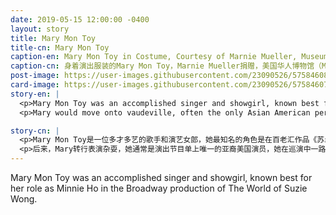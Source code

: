```yaml
---
date: 2019-05-15 12:00:00 -0400
layout: story
title: Mary Mon Toy
title-cn: Mary Mon Toy
caption-en: Mary Mon Toy in Costume, Courtesy of Marnie Mueller, Museum of Chinese in America (MOCA) Collection
caption-cn: 身着演出服装的Mary Mon Toy，Marnie Mueller捐赠，美国华人博物馆（MOCA）馆藏
post-image: https://user-images.githubusercontent.com/23090526/57584608-60933300-74ab-11e9-9df3-d6275fa85cab.jpg
card-image: https://user-images.githubusercontent.com/23090526/57584607-5f620600-74ab-11e9-944f-de8e8a3df8d2.jpg
story-en: |
  <p>Mary Mon Toy was an accomplished singer and showgirl, known best for her role as Minnie Ho in the Broadway production of The World of Suzie Wong. Born Mary Teruko Watanabe in 1916 in Washington state, she and her husband were incarcerated in the Minidoka Internment Camp from 1942-43. Upon their release, she separated from her husband and moved to New York to train in voice at Julliard. She was constantly told by her teachers that as an Asian she would never become an opera singer. Mary was determined to prove her teachers wrong and answered a 1946 ad for “Oriental Girls, five feet six and over” and thus began her career as a chorus girl at China Doll nightclub. She adopted a more Chinese-sounding name out of fear of deportation, and soon her exquisite voice got her promoted to the show’s “Chinese chanteuse.”</p>
  <p>Mary would move onto vaudeville, often the only Asian American performer on the bill, and rose through the ranks of the performance circuit all the way to Broadway. She made her debut in the groundbreaking show <i>House of Flowers</i> as one of three non-black actors in the cast, and was soon cast as Minnie Ho in <i>The World of Suzie Wong</i>. The fame generated from these roles would land her spots in film and TV. She remained a staunch activist throughout her career, championing Asian representation in media. Even though she could never publicly divulge her Japanese ancestry, her life represents resilience and beauty in the face of oppression.</p>

story-cn: |
  <p>Mary Mon Toy是一位多才多艺的歌手和演艺女郎，她最知名的角色是在百老汇作品《苏丝黄的世界》中饰演的Minnie Ho这一人物。1916年，Mary Mon Toy在华盛顿州出生，出生时的名字是Mary Teruko Watanabe。在1942至1943年间，她和她的丈夫被监禁在专门关押日裔美国人的Minidoka拘留营中。获释后，她与丈夫分居，并搬到了纽约，在茱莉亚音乐学院接受声乐训练。她的老师经常告诉她，作为一个亚洲人，她永远不可能成为一名歌剧演员。Mary决心证明她的老师是错的，于是她回应了一则1946年的广告：“招聘东方女孩，身高1米68以上”，就此开始了她在中国娃娃夜总会的合唱女孩生涯。由于害怕被驱逐，她换了一个听起来更中国化的名字。很快，她就凭借她优美的嗓音晋升为了该演出的“中国女歌手”。</p>
  <p>后来，Mary转行表演杂耍，她通常是演出节目单上唯一的亚裔美国演员，她在巡演中一路受到好评，最终来到百老汇。她在开创性的节目<i>House of Flowers</i>中首次亮相，是三位非黑人演员之一。不久后，她就在<i>《苏丝黄的世界》</i>中饰演了Minnie Ho一角。这些角色为她在电影电视界积累了名气。在她的职业生涯中，她是一个坚定的活动家，为亚裔在媒体界的地位而斗争。尽管她从未公开透露过自己的日本血统，但她的生活表现出面对压迫时的坚韧和美丽。</p>
---
```


Mary Mon Toy was an accomplished singer and showgirl, known best for her role as Minnie Ho in the Broadway production of The World of Suzie Wong.
